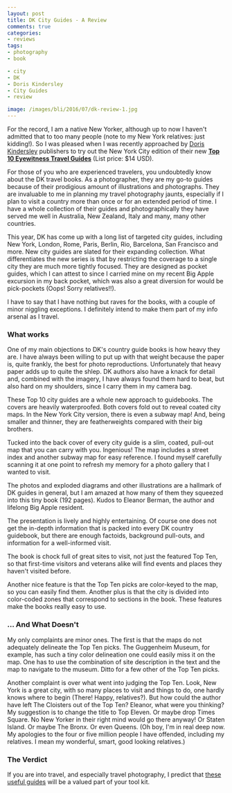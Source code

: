 ```yaml
---
layout: post
title: DK City Guides - A Review
comments: true
categories:
- reviews
tags:
- photography
- book

- city
- DK
- Doris Kindersley
- City Guides
- review

image: /images/bli/2016/07/dk-review-1.jpg
---
```


For the record, I am a native New Yorker, although up to now I haven't admitted that to too many people (note to my New York relatives: just kidding!). So I was pleased when I was recently approached by [Doris Kindersley](https://amzn.to/2SXiktM) publishers to try out the New York City edition of their new **[Top 10 Eyewitness Travel Guides](https://amzn.to/2SXiktM)** (List price: $14 USD). 

<!--more-->

For those of you who are experienced travelers, you undoubtedly know about the DK travel books. As a photographer, they are my go-to guides because of their prodigious amount of illustrations and photographs. They are invaluable to me in planning my travel photography jaunts, especially if I plan to visit a country more than once or for an extended period of time. I have a whole collection of their guides and photographically they have served me well in Australia, New Zealand, Italy and many, many other countries. 

This year, DK has come up with a long list of targeted city guides, including New York, London, Rome, Paris, Berlin, Rio, Barcelona, San Francisco and more. New city guides are slated for their expanding collection. What differentiates the new series is that by restricting the coverage to a single city they are much more tightly focused. They are designed as pocket guides, which I can attest to since I carried mine on my recent Big Apple excursion in my back pocket, which was also a great diversion for would be pick-pockets (Oops! Sorry relatives!!). 

I have to say that I have nothing but raves for the books, with a couple of minor niggling exceptions. I definitely intend to make them part of my info arsenal as I travel. 

### What works 

One of my main objections to DK's country guide books is how heavy they are. I have always been willing to put up with that weight because the paper is, quite frankly, the best for photo reproductions. Unfortunately that heavy paper adds up to quite the shlep. DK authors also have a knack for detail and, combined with the imagery, I have always found them hard to beat, but also hard on my shoulders, since I carry them in my camera bag. 

These Top 10 city guides are a whole new approach to guidebooks. The covers are heavily waterproofed. Both covers fold out to reveal coated city maps. In the New York City version, there is even a subway map! And, being smaller and thinner, they are featherweights compared with their big brothers.  

Tucked into the back cover of every city guide is a slim, coated, pull-out map that you can carry with you. Ingenious! The map includes a street index and another subway map for easy reference. I found myself carefully scanning it at one point to refresh my memory for a photo gallery that I wanted to visit. 

The photos and exploded diagrams and other illustrations are a hallmark of DK guides in general, but I am amazed at how many of them they squeezed into this tiny book (192 pages). Kudos to Eleanor Berman, the author and lifelong Big Apple resident. 

The presentation is lively and highly entertaining. Of course one does not get the in-depth information that is packed into every DK country guidebook, but there are enough factoids, background pull-outs, and information for a well-informed visit. 

The book is chock full of great sites to visit, not just the featured Top Ten, so that first-time visitors and veterans alike will find events and places they haven't visited before. 

Another nice feature is that the Top Ten picks are color-keyed to the map, so you can easily find them. Another plus is that the city is divided into color-coded zones that correspond to sections in the book. These features make the books really easy to use. 

### ... And What Doesn't

My only complaints are minor ones. The first is that the maps do not adequately delineate the Top Ten picks. The Guggenheim Museum, for example, has such a tiny color delineation one could easily miss it on the map. One has to use the combination of site description in the text and the map to navigate to the museum. Ditto for a few other of the Top Ten picks.

Another complaint is over what went into judging the Top Ten. Look, New York is a great city, with so many places to visit and things to do, one hardly knows where to begin (There! Happy, relatives?). But how could the author have left The Cloisters out of the Top Ten? Eleanor, what were you thinking? My suggestion is to change the title to Top Eleven. Or maybe drop Times Square. No New Yorker in their right mind would go there anyway! Or Staten Island. Or maybe The Bronx. Or even Queens. (Oh boy, I'm in real deep now. My apologies to the four or five million people I have offended, including my relatives. I mean my wonderful, smart, good looking relatives.)

### The Verdict

If you are into travel, and especially travel photography, I predict that [these useful guides](https://amzn.to/2SXiktM) will be a valued part of your tool kit. 
